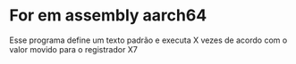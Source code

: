 # For em assembly aarch64

Esse programa define um texto padrão e executa X vezes de acordo com o valor movido para o registrador X7
